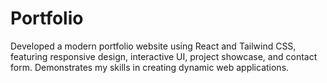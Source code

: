 # Portfolio
Developed a modern portfolio website using React and Tailwind CSS, featuring responsive design, interactive UI, project showcase, and contact form. Demonstrates my skills in creating dynamic web applications.
